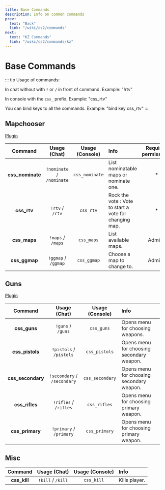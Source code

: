 ```yaml
---
title: Base Commands
description: Info on common commands
prev:
  text: "Back"
  link: "/wiki/cs2/commands"
next:
  text: "KZ Commands"
  link: "/wiki/cs2/commands/kz"
---
```


# Base Commands

::: tip
Usage of commands:

In chat without with `!` or `/` in front of command. Example: "!rtv"

In console with the `css_` prefix. Example: "css_rtv"

You can bind keys to all the commands. Example: "bind key css_rtv"
:::

## Mapchooser

[Plugin](https://github.com/ssypchenko/GG1MapChooser)

|     Command      |       Usage (Chat)        | Usage (Console) | Info                                                   | Required permissions |
| :--------------: | :-----------------------: | :-------------: | :----------------------------------------------------- | :------------------: |
| **css_nominate** | `!nominate` / `/nominate` | `css_nominate`  | List nominatable maps or nominate one.                 |          \*          |
|   **css_rtv**    |      `!rtv` / `/rtv`      |    `css_rtv`    | Rock the vote : Vote to start a vote for changing map. |          \*          |
|   **css_maps**   |     `!maps` / `/maps`     |   `css_maps`    | List available maps.                                   |        Admin?        |
|  **css_ggmap**   |    `!ggmap` / `/ggmap`    |   `css_ggmap`   | Choose a map to change to.                             |        Admin?        |

## Guns

[Plugin](https://github.com/FemboyKZ/cs2-simple-guns-menu)

|      Command      |        Usage (Chat)         | Usage (Console) | Info                                      |
| :---------------: | :-------------------------: | :-------------: | :---------------------------------------- |
|   **css_guns**    |      `!guns` / `/guns`      |   `css_guns`    | Opens menu for choosing weapons.          |
|  **css_pistols**  |   `!pistols` / `/pistols`   |  `css_pistols`  | Opens menu for choosing secondary weapon. |
| **css_secondary** | `!secondary` / `/secondary` | `css_secondary` | Opens menu for choosing secondary weapon. |
|  **css_rifles**   |    `!rifles` / `/rifles`    |  `css_rifles`   | Opens menu for choosing primary weapon.   |
|  **css_primary**  |   `!primary` / `/primary`   |  `css_primary`  | Opens menu for choosing primary weapon.   |

## Misc

|   Command    |   Usage (Chat)    | Usage (Console) | Info          |
| :----------: | :---------------: | :-------------: | :------------ |
| **css_kill** | `!kill` / `/kill` |   `css_kill`    | Kills player. |
